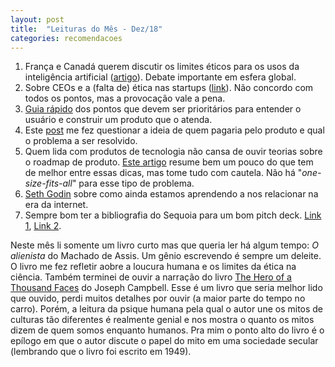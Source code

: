 ```yaml
---
layout: post
title:  "Leituras do Mês - Dez/18"
categories: recomendacoes
---
```


1. França e Canadá querem discutir os limites éticos para os usos da inteligência artificial ([artigo](https://www.technologyreview.com/s/612555/canada-and-france-propose-an-international-panel-to-assess-ais-dangers/)). Debate importante em esfera global.
1. Sobre CEOs e a (falta de) ética nas startups ([link](https://hackernoon.com/why-do-we-keep-elevating-horrible-ceos-e1aee29ebfea)). Não concordo com todos os pontos, mas a provocação vale a pena.
1. [Guia rápido](https://uxplanet.org/stop-talking-about-empathy-17b6f1faf4ed) dos pontos que devem ser prioritários para entender o usuário e construir um produto que o atenda.
1. Este [post](http://boxesandarrows.com/intent-to-solve/) me fez questionar a ideia de quem pagaria pelo produto e qual o problema a ser resolvido.
1. Quem lida com produtos de tecnologia não cansa de ouvir teorias sobre o roadmap de produto. [Este artigo](https://productcoalition.com/the-art-of-the-strategic-product-roadmap-c881f261b4eb) resume bem um pouco do que tem de melhor entre essas dicas, mas tome tudo com cautela. Não há "_one-size-fits-all_" para esse tipo de problema.
1. [Seth Godin](https://seths.blog/2018/12/the-digital-swirl-is-real-its-disconcerting-and-its-loaded-with-possibility/) sobre como ainda estamos aprendendo a nos relacionar na era da internet.
1. Sempre bom ter a bibliografia do Sequoia para um bom pitch deck. [Link 1](https://www.sequoiacap.com/article/how-to-present-to-investors/), [Link 2](https://www.sequoiacap.com/article/writing-a-business-plan/).

Neste mês li somente um livro curto mas que queria ler há algum tempo: _O alienista_ do Machado de Assis. Um gênio escrevendo é sempre um deleite. O livro me fez refletir aobre a loucura humana e os limites da ética na ciência. 
Também terminei de ouvir a narração do livro [The Hero of a Thousand Faces](https://www.audible.com/pd/The-Hero-with-a-Thousand-Faces-Audiobook/B01BFBXYA0) do Joseph Campbell. Esse é um livro que seria melhor lido que ouvido, perdi muitos detalhes por ouvir (a maior parte do tempo no carro). Porém, a leitura da psique humana pela qual o autor une os mitos de culturas tão diferentes é realmente genial e nos mostra o quanto os mitos dizem de quem somos enquanto humanos. Pra mim o ponto alto do livro é o epílogo em que o autor discute o papel do mito em uma sociedade secular (lembrando que o livro foi escrito em 1949).
